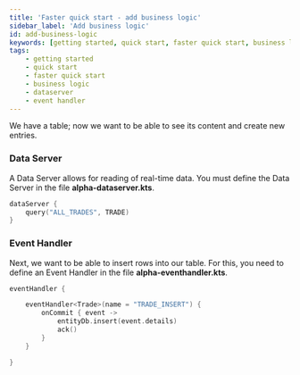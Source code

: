 ```yaml
---
title: 'Faster quick start - add business logic'
sidebar_label: 'Add business logic'
id: add-business-logic
keywords: [getting started, quick start, faster quick start, business logic, dataserver, event handler]
tags:
    - getting started
    - quick start
    - faster quick start
    - business logic
    - dataserver
    - event handler
---
```


We have a table; now we want to be able to see its content and create new entries.


### Data Server
A Data Server allows for reading of real-time data. You must define the Data Server in the file **alpha-dataserver.kts**.

```kotlin
dataServer {
    query("ALL_TRADES", TRADE)
}
```

### Event Handler
Next, we want to be able to insert rows into our table. For this, you need to define an Event Handler in the file **alpha-eventhandler.kts**.

```kotlin
eventHandler {

    eventHandler<Trade>(name = "TRADE_INSERT") {
        onCommit { event ->
            entityDb.insert(event.details)
            ack()
        }
    }

}
```

